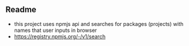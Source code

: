 ## Readme

- this project uses npmjs api and searches for packages (projects) with names that user inputs in browser
- https://registry.npmjs.org/-/v1/search
